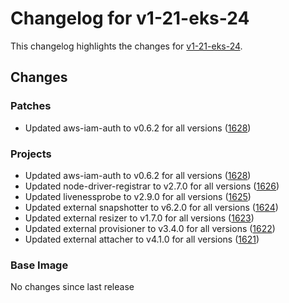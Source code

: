 # Changelog for v1-21-eks-24

This changelog highlights the changes for [v1-21-eks-24](https://github.com/aws/eks-distro/tree/v1-21-eks-24).

## Changes

### Patches
* Updated aws-iam-auth to v0.6.2 for all versions ([1628](https://github.com/aws/eks-distro/pull/1628))

### Projects
* Updated aws-iam-auth to v0.6.2 for all versions ([1628](https://github.com/aws/eks-distro/pull/1628))
* Updated node-driver-registrar to v2.7.0 for all versions ([1626](https://github.com/aws/eks-distro/pull/1626))
* Updated livenessprobe to v2.9.0 for all versions ([1625](https://github.com/aws/eks-distro/pull/1625))
* Updated external snapshotter to v6.2.0 for all versions ([1624](https://github.com/aws/eks-distro/pull/1624))
* Updated external resizer to v1.7.0 for all versions ([1623](https://github.com/aws/eks-distro/pull/1623))
* Updated external provisioner to v3.4.0 for all versions ([1622](https://github.com/aws/eks-distro/pull/1622))
* Updated external attacher to v4.1.0 for all versions ([1621](https://github.com/aws/eks-distro/pull/1621))

### Base Image
No changes since last release

